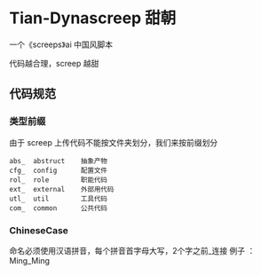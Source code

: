 # Tian-Dynascreep 甜朝  

一个《screeps》ai 中国风脚本

代码越合理，screep 越甜

## 代码规范

### 类型前缀

由于 screep 上传代码不能按文件夹划分，我们来按前缀划分

```text
abs_  abstruct    抽象产物  
cfg_  config      配置文件
rol_  role        职能代码
ext_  external    外部用代码
utl_  util        工具代码
com_  common      公共代码
```

### ChineseCase  

命名必须使用汉语拼音，每个拼音首字母大写，2个字之前_连接
例子 ：Ming_Ming  
